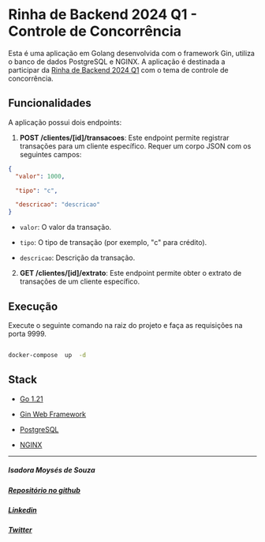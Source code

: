 # Rinha de Backend 2024 Q1 - Controle de Concorrência

Esta é uma aplicação em Golang desenvolvida com o framework Gin, utiliza o banco de dados PostgreSQL e NGINX. A aplicação é destinada a participar da [Rinha de Backend 2024 Q1](https://github.com/zanfranceschi/rinha-de-backend-2024-q1) com o tema de controle de concorrência.

## Funcionalidades

A aplicação possui dois endpoints:

1.  **POST /clientes/[id]/transacoes**: Este endpoint permite registrar transações para um cliente específico. Requer um corpo JSON com os seguintes campos:

```json
{
  "valor": 1000,

  "tipo": "c",

  "descricao": "descricao"
}
```

- `valor`: O valor da transação.

- `tipo`: O tipo de transação (por exemplo, "c" para crédito).

- `descricao`: Descrição da transação.

2.  **GET /clientes/[id]/extrato**: Este endpoint permite obter o extrato de transações de um cliente específico.

## Execução

Execute o seguinte comando na raiz do projeto e faça as requisições na porta 9999.

```bash

docker-compose  up  -d

```

## Stack

- [Go 1.21](https://go.dev/)

- [Gin Web Framework](https://github.com/gin-gonic/gin)

- [PostgreSQL](https://www.postgresql.org/)

- [NGINX](https://www.nginx.com/)

---

##### Isadora Moysés de Souza

##### [Repositório no github](https://github.com/isadoramsouza/rinha-backend-go-2024-q1)

##### [Linkedin](https://br.linkedin.com/in/isadora-souza?original_referer=https%3A%2F%2Fwww.google.com%2F)

##### [Twitter](https://twitter.com/isadoraamsouza)
